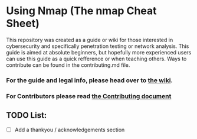 # Using Nmap (The nmap Cheat Sheet)
This repository was created as a guide or wiki for those interested in cybersecurity and specifically penetration testing or network analysis. This guide is aimed at absolute beginners, but hopefully more experienced users can use this guide as a quick refference or when teaching others. Ways to contribute can be found in the contributing.md file. 

### For the guide and legal info, please head over to [the wiki](https://github.com/JGundy64/using-nmap/wiki).
### For Contributors please read [the Contributing document](https://github.com/JGundy64/using-nmap/blob/main/CONTRIBUTING.md)
## TODO List:
- [ ] Add a thankyou / acknowledgements section
